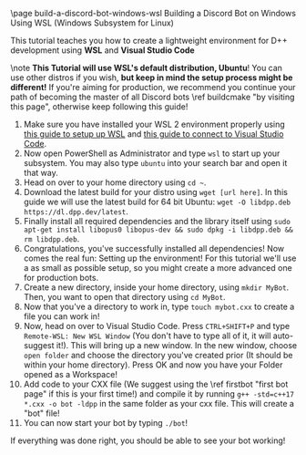 \page build-a-discord-bot-windows-wsl Building a Discord Bot on Windows Using WSL (Windows Subsystem for Linux)

This tutorial teaches you how to create a lightweight environment for D++ development using **WSL** and **Visual Studio Code**

\note **This Tutorial will use WSL's default distribution, Ubuntu**! You can use other distros if you wish, **but keep in mind the setup process might be different!** If you're aiming for production, we recommend you continue your path of becoming the master of all Discord bots \ref buildcmake "by visiting this page", otherwise keep following this guide!

1. Make sure you have installed your WSL 2 environment properly using [this guide to setup up WSL](https://docs.microsoft.com/en-us/windows/wsl/install) and [this guide to connect to Visual Studio Code](https://docs.microsoft.com/en-us/windows/wsl/tutorials/wsl-vscode).
2. Now open PowerShell as Administrator and type `wsl` to start up your subsystem. You may also type `ubuntu` into your search bar and open it that way.
3. Head on over to your home directory using `cd ~`.
4. Download the latest build for your distro using `wget [url here]`. In this guide we will use the latest build for 64 bit Ubuntu: `wget -O libdpp.deb https://dl.dpp.dev/latest`.
5. Finally install all required dependencies and the library itself using `sudo apt-get install libopus0 libopus-dev && sudo dpkg -i libdpp.deb && rm libdpp.deb`.
6. Congratulations, you've successfully installed all dependencies! Now comes the real fun: Setting up the environment! For this tutorial we'll use a as small as possible setup, so you might create a more advanced one for production bots.
7. Create a new directory, inside your home directory, using `mkdir MyBot`. Then, you want to open that directory using `cd MyBot`.
8. Now that you've a directory to work in, type `touch mybot.cxx` to create a file you can work in!
9. Now, head on over to Visual Studio Code. Press `CTRL+SHIFT+P` and type `Remote-WSL: New WSL Window` (You don't have to type all of it, it will auto-suggest it!). This will bring up a new window. In the new window, choose `open folder` and choose the directory you've created prior (It should be within your home directory). Press OK and now you have your Folder opened as a Workspace!
10. Add code to your CXX file (We suggest using the \ref firstbot "first bot page" if this is your first time!) and compile it by running `g++ -std=c++17 *.cxx -o bot -ldpp` in the same folder as your cxx file. This will create a "bot" file!
11. You can now start your bot by typing `./bot`!

If everything was done right, you should be able to see your bot working!
